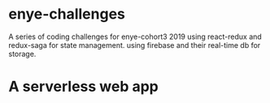 # enye-challenges
A series of coding challenges for enye-cohort3 2019
using react-redux and redux-saga for state management.
using firebase and their real-time db for storage.
# A serverless web app
